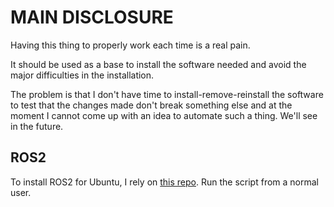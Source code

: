 # MAIN DISCLOSURE
Having this thing to properly work each time is a real pain. 

It should be used as a base to install the software needed and avoid the major difficulties in the installation. 

The problem is that I don't have time to install-remove-reinstall the software to test that the changes made don't break something else and at the moment I cannot come up with an idea to automate such a thing. We'll see in the future.

## ROS2

To install ROS2 for Ubuntu, I rely on [this repo](https://github.com/Tiryoh/ros2_setup_scripts_ubuntu). Run the script from a normal user.
